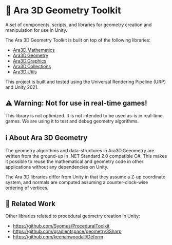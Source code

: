 # 📐 Ara 3D Geometry Toolkit

A set of components, scripts, and libraries for geometry creation and manipulation for use in Unity.

The Ara 3D Geometry Toolkit is built on top of the following libraries:
* [Ara3D.Mathematics](https://github.com/ara3d/mathematics)
* [Ara3D.Geometry](https://github.com/ara3d/geometry)
* [Ara3D.Graphics](https://github.com/ara3d/graphics)
* [Ara3D.Collections](https://github.com/ara3d/mathematics)
* [Ara3D.Utils](https://github.com/ara3d/utils)

This project is built and tested using the Universal Rendering Pipeline (URP) and Unity 2021. 

## ⚠️ Warning: Not for use in real-time games! 

This library is not optimized. It is not intended to be used as-is in real-time games.
We are using it to test and debug geometry algorithms. 

## ℹ️ About Ara 3D Geometry 

The geometry algorithms and data-structures in Ara3D.Geeometry are written from the ground-up in .NET Standard 2.0 compatible C#.
This makes it possible to reuse the mathematical and geometry code in other applications without any dependencies on Unity. 

The Ara 3D libraries differ from Unity in that they assume a Z-up coordinate system, and normals are computed assuming a counter-clock-wise ordering of vertices.

## 🔎 Related Work

Other libraries related to procedural geometry creation in Unity:

* https://github.com/Syomus/ProceduralToolkit
* https://github.com/gradientspace/geometry3Sharp
* https://github.com/keenanwoodall/Deform
  

  
